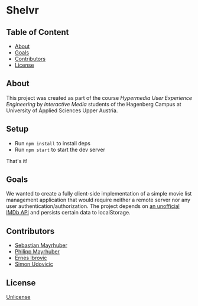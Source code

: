 # Shelvr

## Table of Content

- [About](#about)
- [Goals](#goals)
- [Contributors](#contributors)
- [License](#license)

## About

This project was created as part of the course _Hypermedia User Experience Engineering_ by _Interactive Media_ students of the Hagenberg Campus at University of Applied Sciences Upper Austria.

## Setup

- Run `npm install` to install deps
- Run `npm start` to start the dev server

That's it!

## Goals

We wanted to create a fully client-side implementation of a simple movie list management application that would require neither a remote server nor any user authentication/authorization.
The project depends on [an unofficial IMDb API](https://github.com/SpEcHiDe/IMDbOT) and persists certain data to localStorage.

## Contributors

- [Sebastian Mayrhuber](https://github.com/PapaBoots)
- [Philipp Mayrhuber](https://github.com/undeeaad)
- [Ernes Ibrovic](https://github.com/ibroviern)
- [Simon Udovicic](https://github.com/sudovicic)

## License

[Unlicense](https://unlicense.org/)